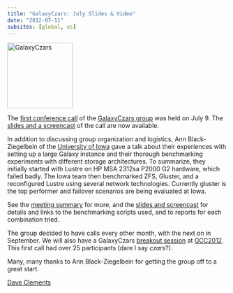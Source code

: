 ```yaml
---
title: "GalaxyCzars: July Slides & Video"
date: "2012-07-11"
subsites: [global, us]
---
```

<div class='right'><a href='/community/galaxy-admins/meetups/2012-07-09/'><img src="/images/logos/GalaxyCzars.png" alt="GalaxyCzars" width="150" /></a></div>

The [first conference call](/community/galaxy-admins/meetups/2012-07-09/) of the [GalaxyCzars group](/community/galaxy-admins/) was held on July 9.  The [slides and a screencast](/community/galaxy-admins/meetups/2012-07-09/#links) of the call are now available.

In addition to discussing group organization and logistics, Ann Black-Ziegelbein of the [University of Iowa](http://uiowa.edu/) gave a talk about their experiences with setting up a large Galaxy instance and their thorough benchmarking experiments with different storage architectures.  To summarize, they initially started with Lustre on HP MSA 2312sa P2000 G2 hardware, which failed badly. The Iowa team then benchmarked ZFS, Gluster, and a reconfigured Lustre using several network technologies. Currently gluster is the top performer and failover scenarios are being evaluated at Iowa.

See the [meeting summary](/community/galaxy-admins/meetups/2012-07-09/) for more, and the [slides and screencast](/community/galaxy-admins/meetups/2012-07-09/#links) for details and links to the benchmarking scripts used, and to reports for each combination tried.

The group decided to have calls every other month, with the next on in September.  We will also have a GalaxyCzars [breakout session](/events/gcc2012/program/breakouts/) at [GCC2012](/events/gcc2012/).  This first call had over 25 participants (dare I say *czars*?).

Many, many thanks to Ann Black-Ziegelbein for getting the group off to a great start.

[Dave Clements](/people/dave-clements/)
